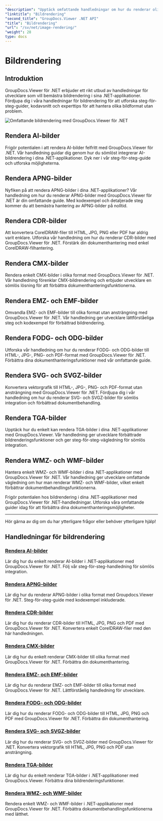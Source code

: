 ```yaml
---
"description": "Upptäck omfattande handledningar om hur du renderar olika bildformat med GroupDocs.Viewer för .NET. Från AI till WMF, lär dig sömlös integration och kodningsexempel."
"linktitle": "Bildrendering"
"second_title": "GroupDocs.Viewer .NET API"
"title": "Bildrendering"
"url": "/sv/net/image-rendering/"
"weight": 28
type: docs
---
```

# Bildrendering


## Introduktion

GroupDocs.Viewer för .NET erbjuder ett rikt utbud av handledningar för utvecklare som vill bemästra bildrendering i sina .NET-applikationer. Fördjupa dig i våra handledningar för bildrendering för att utforska steg-för-steg-guider, kodavsnitt och experttips för att hantera olika bildformat utan problem.

![Omfattande bildrendering med GroupDocs.Viewer för .NET](/viewer/image-rendering/image.png)

## Rendera AI-bilder
Frigör potentialen i att rendera AI-bilder felfritt med GroupDocs.Viewer för .NET. Vår handledning guidar dig genom hur du sömlöst integrerar AI-bildrendering i dina .NET-applikationer. Dyk ner i vår steg-för-steg-guide och utforska möjligheterna.

## Rendera APNG-bilder
Nyfiken på att rendera APNG-bilder i dina .NET-applikationer? Vår handledning om hur du renderar APNG-bilder med GroupDocs.Viewer för .NET är din omfattande guide. Med kodexempel och detaljerade steg kommer du att bemästra hantering av APNG-bilder på nolltid.

## Rendera CDR-bilder
Att konvertera CorelDRAW-filer till HTML, JPG, PNG eller PDF har aldrig varit enklare. Utforska vår handledning om hur du renderar CDR-bilder med GroupDocs.Viewer för .NET. Förstärk din dokumenthantering med enkel CorelDRAW-filhantering.

## Rendera CMX-bilder
Rendera enkelt CMX-bilder i olika format med GroupDocs.Viewer för .NET. Vår handledning förenklar CMX-bildrendering och erbjuder utvecklare en sömlös lösning för att förbättra dokumenthanteringsfunktionerna.

## Rendera EMZ- och EMF-bilder
Omvandla EMZ- och EMF-bilder till olika format utan ansträngning med GroupDocs.Viewer för .NET. Vår handledning ger utvecklare lättförståeliga steg och kodexempel för förbättrad bildrendering.

## Rendera FODG- och ODG-bilder
Utforska vår handledning om hur du renderar FODG- och ODG-bilder till HTML-, JPG-, PNG- och PDF-format med GroupDocs.Viewer för .NET. Förbättra dina dokumenthanteringsfunktioner med vår omfattande guide.

## Rendera SVG- och SVGZ-bilder
Konvertera vektorgrafik till HTML-, JPG-, PNG- och PDF-format utan ansträngning med GroupDocs.Viewer för .NET. Fördjupa dig i vår handledning om hur du renderar SVG- och SVGZ-bilder för sömlös integration och förbättrad dokumentbehandling.

## Rendera TGA-bilder
Upptäck hur du enkelt kan rendera TGA-bilder i dina .NET-applikationer med GroupDocs.Viewer. Vår handledning ger utvecklare förbättrade bildrenderingsfunktioner och ger steg-för-steg-vägledning för sömlös integration.

## Rendera WMZ- och WMF-bilder
Hantera enkelt WMZ- och WMF-bilder i dina .NET-applikationer med GroupDocs.Viewer för .NET. Vår handledning ger utvecklare omfattande vägledning om hur man renderar WMZ- och WMF-bilder, vilket enkelt förbättrar dokumentbehandlingsfunktionerna.

Frigör potentialen hos bildrendering i dina .NET-applikationer med GroupDocs.Viewer för .NET-handledningar. Utforska våra omfattande guider idag för att förbättra dina dokumenthanteringsmöjligheter.

---

Hör gärna av dig om du har ytterligare frågor eller behöver ytterligare hjälp!
## Handledningar för bildrendering
### [Rendera AI-bilder](./render-ai-images/)
Lär dig hur du enkelt renderar AI-bilder i .NET-applikationer med GroupDocs.Viewer för .NET. Följ vår steg-för-steg-handledning för sömlös integration.
### [Rendera APNG-bilder](./render-apng-images/)
Lär dig hur du renderar APNG-bilder i olika format med Groupdocs.Viewer för .NET. Steg-för-steg-guide med kodexempel inkluderade.
### [Rendera CDR-bilder](./render-cdr-images/)
Lär dig hur du renderar CDR-bilder till HTML, JPG, PNG och PDF med GroupDocs.Viewer för .NET. Konvertera enkelt CorelDRAW-filer med den här handledningen.
### [Rendera CMX-bilder](./render-cmx-images/)
Lär dig hur du enkelt renderar CMX-bilder till olika format med GroupDocs.Viewer för .NET. Förbättra din dokumenthantering.
### [Rendera EMZ- och EMF-bilder](./render-emz-emf-images/)
Lär dig hur du renderar EMZ- och EMF-bilder till olika format med GroupDocs.Viewer för .NET. Lättförståelig handledning för utvecklare.
### [Rendera FODG- och ODG-bilder](./render-fodg-odg-images/)
Lär dig hur du renderar FODG- och ODG-bilder till HTML, JPG, PNG och PDF med GroupDocs.Viewer för .NET. Förbättra din dokumenthantering.
### [Rendera SVG- och SVGZ-bilder](./render-svg-svgz-images/)
Lär dig hur du renderar SVG- och SVGZ-bilder med GroupDocs.Viewer för .NET. Konvertera vektorgrafik till HTML, JPG, PNG och PDF utan ansträngning.
### [Rendera TGA-bilder](./render-tga-images/)
Lär dig hur du enkelt renderar TGA-bilder i .NET-applikationer med GroupDocs.Viewer. Förbättra dina bildrenderingsfunktioner.
### [Rendera WMZ- och WMF-bilder](./render-wmz-wmf-images/)
Rendera enkelt WMZ- och WMF-bilder i .NET-applikationer med GroupDocs.Viewer för .NET. Förbättra dokumentbehandlingsfunktionerna med lätthet.